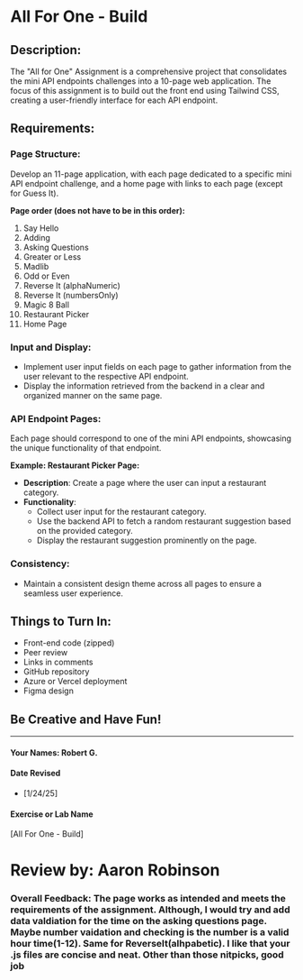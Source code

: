 # All For One - Build

## Description:

The "All for One" Assignment is a comprehensive project that consolidates the mini API endpoints challenges into a 10-page web application. The focus of this assignment is to build out the front end using Tailwind CSS, creating a user-friendly interface for each API endpoint.

## Requirements:

### Page Structure:
Develop an 11-page application, with each page dedicated to a specific mini API endpoint challenge, and a home page with links to each page (except for Guess It). 

**Page order (does not have to be in this order):**
1. Say Hello
2. Adding
3. Asking Questions
4. Greater or Less
5. Madlib
6. Odd or Even
7. Reverse It (alphaNumeric)
8. Reverse It (numbersOnly)
9. Magic 8 Ball
10. Restaurant Picker
11. Home Page

### Input and Display:
- Implement user input fields on each page to gather information from the user relevant to the respective API endpoint.
- Display the information retrieved from the backend in a clear and organized manner on the same page.

### API Endpoint Pages:
Each page should correspond to one of the mini API endpoints, showcasing the unique functionality of that endpoint.

**Example: Restaurant Picker Page:**
- **Description**: Create a page where the user can input a restaurant category.
- **Functionality**: 
  - Collect user input for the restaurant category.
  - Use the backend API to fetch a random restaurant suggestion based on the provided category.
  - Display the restaurant suggestion prominently on the page.

### Consistency:
- Maintain a consistent design theme across all pages to ensure a seamless user experience.

## Things to Turn In:
- Front-end code (zipped)
- Peer review
- Links in comments
- GitHub repository
- Azure or Vercel deployment
- Figma design

## Be Creative and Have Fun!


---

#### Your Names:  Robert G.

#### Date Revised  
- [1/24/25]  

#### Exercise or Lab Name  
[All For One - Build]

# Review by: Aaron Robinson
### Overall Feedback: The page works as intended and meets the requirements of the assignment. Although, I would try and add data valdiation for the time on the asking questions page. Maybe number vaidation and checking is the number is a valid hour time(1-12). Same for ReverseIt(alhpabetic). I like that your .js files are concise and neat. Other than those nitpicks, good job
> 
